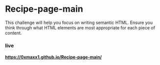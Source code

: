 # Recipe-page-main
This challenge will help you focus on writing semantic HTML. Ensure you think through what HTML elements are most appropriate for each piece of content.
### live 
#### https://0xmaxx1.github.io/Recipe-page-main/
